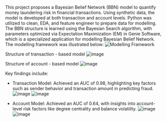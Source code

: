 This project proposes a Bayesian Belief Network (BBN) model to quantify money laundering risk in financial transactions. Using synthetic data, the model is developed at both transaction and account levels. Python was utilized to clean, EDA, and feature engineer to prepare data for modelling. The BBN structure is learned using the Bayesian Search algorithm, with parameters optimized via Expectation Maximization (EM) in Genie Software, which is a specialized application for modelling Bayesian Belief Network.
The modelling framework was illustrated below:
![Modelling Framework](https://github.com/user-attachments/assets/fa6363a5-94ce-4419-8da6-734ad314f734)

Structure of transaction - based model
![image](https://github.com/user-attachments/assets/9dadaefa-2486-45b5-a728-9cf9df2de4e7)



Structure of account - based model
![image](https://github.com/user-attachments/assets/1455f6b9-5631-4441-a6c7-4b5e8c4d9523)


Key findings include:

- Transaction Model: Achieved an AUC of 0.98, highlighting key factors such as sender behavior and transaction amount in predicting fraud.
![image](https://github.com/user-attachments/assets/03a2633a-7a4f-407f-835d-5c04fdde8384)
![image](https://github.com/user-attachments/assets/2a94b7e3-12de-493e-b6f8-e9e21757cfeb)


- Account Model: Achieved an AUC of 0.64, with insights into account-level risk factors like degree centrality and balance volatility.
![image](https://github.com/user-attachments/assets/64a5480e-b301-4e66-b921-9d290f4eda87)
![image](https://github.com/user-attachments/assets/28c61004-4b33-4cae-a381-5394d0432255)

